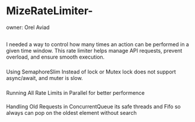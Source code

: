 # MizeRateLimiter-
owner: Orel Aviad
##
I needed a way to control how many times an action can be performed in a given time window. This rate limiter helps manage API requests, prevent overload, and ensure smooth execution.
###
Using SemaphoreSlim Instead of lock or Mutex
lock does not support async/await, and muter is slow.
###
Running All Rate Limits in Parallel for better performence
####
 Handling Old Requests in ConcurrentQueue<DateTime> its safe threads and Fifo so always can pop on the oldest element without search
#####


